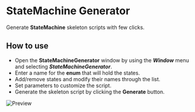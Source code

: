 # StateMachine Generator

Generate **StateMachine** skeleton scripts with few clicks.

## How to use

- Open the **StateMachineGenerator** window by using the ***Window*** menu and selecting ***StateMachineGenerator***.
- Enter a name for the **enum** that will hold the states.
- Add/remove states and modify their names through the list.
- Set parameters to customize the script.
- Generate the skeleton script by clicking the **Generate** button.

![Preview](https://kevincastejon.github.io/Unity-StateMachineGenerator/Assets/KevinCastejon/StateMachineGenerator/Documentation/Preview.png)
